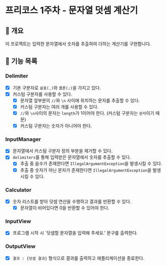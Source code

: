 # 프리코스 1주차 - 문자열 덧셈 계산기

## 📌 개요

이 프로젝트는 입력한 문자열에서 숫자를 추출하여 더하는 계산기를 구현합니다.

## 📝 기능 목록

### Delimiter

- [x] 기본 구분자로 `쉼표(,)`와 `콜론(;)`을 가지고 있다.
- [x] 커스텀 구분자를 사용할 수 있다.
    - [x] 문자열 앞부분의 `//`와 `\n` 사이에 위치하는 문자를 추출할 수 있다.
    - [x] 커스텀 구분자는 여러 개를 사용할 수 있다.
    - [x] `//`와 `\n`사이의 문자는 `length`가 1이어야 한다. (커스텀 구분자는 `문자`이기 때문)
    - [x] 커스텀 구분자는 숫자가 아니어야 한다.

### InputManager

- [x] 문자열에서 커스텀 구분자 정의 부분을 제거할 수 있다.
- [x] `delimiters`를 통해 입력받은 문자열에서 숫자를 추출할 수 있다.
    - [x] 추출 중 음수가 존재한다면 `IllegalArgumentException`을 발생시킬 수 있다.
    - [x] 추출 중 숫자가 아닌 문자가 존재한다면 `IllegalArgumentException`을 발생시킬 수 있다.

### Calculator

- [x] 숫자 리스트를 받아 덧셈 연산을 수행하고 결과를 반환할 수 있다.
    - [x] 문자열이 비어있다면 0을 반환할 수 있어야 한다.

### InputView

- [x] 프로그램 시작 시 `덧셈할 문자열을 입력해 주세요.' 문구를 출력한다.

### OutputView

- [x] `결과 : {덧셈 결과}` 형식으로 결과를 출력하고 애플리케이션을 종료한다.
